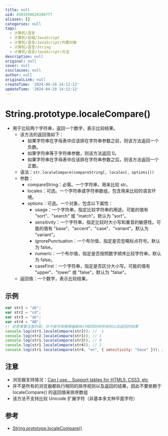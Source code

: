 ```yaml
---
title: null
uid: 4503599628196777
aliases: []
categories: null
tags:
  - 计算机/语言
  - 计算机/前端/JavaScript
  - 计算机/语言/JavaScript/内置对象
  - 计算机/语言/String
  - 计算机/语言/JavaScript/方法
description: null
original: null
cover: null
cssclasses: null
author: null
originalLink: null
createTime: '2024-04-19 14:12:12'
updateTime: '2024-04-19 14:12:12'
---
```


# String.prototype.localeCompare()

- 用于比较两个字符串，返回一个数字，表示比较结果。
  - 该方法的返回值如下：
    - 如果字符串在字母表中应该排在字符串参数之前，则该方法返回一个负数。
    - 如果字符串等于字符串参数，则该方法返回 0。
    - 如果字符串在字母表中应该排在字符串参数之后，则该方法返回一个正数。
  - 语法：`str.localeCompare(compareString[, locales[, options]])`
  - 参数：
    - compareString：必需。一个字符串，用来比较 str。
    - locales：可选。一个字符串或字符串数组，包含用来比较的语言环境。
    - options：可选。一个对象，包含以下属性：
      - usage：一个字符串，指定比较字符串的用途。可能的值有 "sort"、"search" 或 "match"。默认为 "sort"。
      - sensitivity：一个字符串，指定比较时大小写和重音的敏感性。可能的值有 "base"、"accent"、"case"、"variant"。默认为 "variant"。
      - ignorePunctuation：一个布尔值，指定是否忽略标点符号。默认为 false。
      - numeric：一个布尔值，指定是否按照数字顺序比较字符串。默认为 false。
      - caseFirst：一个字符串，指定是否区分大小写。可能的值有 "upper"、"lower" 或 "false"。默认为 "false"。
  - 返回值：一个数字，表示比较结果。

## 示例

```js
var str1 = "ab";
var str2 = "cd";
var str3 = "ab";
var str4 = "AB";
// 这里需要注意的是，并不是所有解释器都执行相同的排序规则以及返回的结果
console.log(str1.localeCompare(str2)); // -1
console.log(str2.localeCompare(str1)); // 1
console.log(str1.localeCompare(str3)); // 0
console.log(str1.localeCompare(str4)); // 1
console.log(str1.localeCompare(str4, "en", { sensitivity: "base" })); // 0
```

## 注意

- 浏览器支持情况：[Can I use... Support tables for HTML5, CSS3, etc](https://caniuse.com/?search=localeCompare)
- 并不是所有的浏览器都执行相同的排序规则以及返回的结果，因此不要依赖于 localeCompare() 的返回值来排序数组
- 该方法不支持比较 Unicode 扩展字符（非基本多文种平面字符）

## 参考

- [String.prototype.localeCompare()](https://developer.mozilla.org/zh-CN/docs/Web/JavaScript/Reference/Global_Objects/String/localeCompare)
